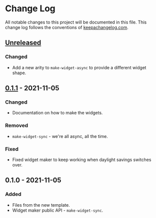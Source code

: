 # Change Log
All notable changes to this project will be documented in this file. This change log follows the conventions of [keepachangelog.com](http://keepachangelog.com/).

## [Unreleased]
### Changed
- Add a new arity to `make-widget-async` to provide a different widget shape.

## [0.1.1] - 2021-11-05
### Changed
- Documentation on how to make the widgets.

### Removed
- `make-widget-sync` - we're all async, all the time.

### Fixed
- Fixed widget maker to keep working when daylight savings switches over.

## 0.1.0 - 2021-11-05
### Added
- Files from the new template.
- Widget maker public API - `make-widget-sync`.

[Unreleased]: https://github.com/your-name/clojure-play/compare/0.1.1...HEAD
[0.1.1]: https://github.com/your-name/clojure-play/compare/0.1.0...0.1.1
